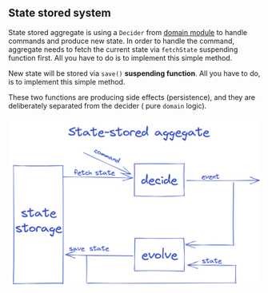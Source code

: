 ## State stored system

State stored aggregate is using a `Decider` from [domain module](../../domain) to handle commands and produce new state.
In order to handle the command, aggregate needs to fetch the current state via `fetchState` suspending function first.
All you have to do is to implement this simple method.

New state will be stored via `save()` **suspending function**. All you have to do, is to implement this simple method.

These two functions are producing side effects (persistence), and they are deliberately separated from the decider (
pure `domain` logic).

![aggregate_ss image](../../.assets/ss-aggregate.png)
